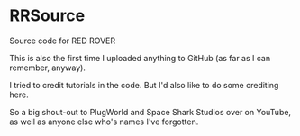 # RRSource
Source code for RED ROVER

This is also the first time I uploaded anything to GitHub (as far as I can remember, anyway).

I tried to credit tutorials in the code.  But I'd also like to do some crediting here.

So a big shout-out to PlugWorld and Space Shark Studios over on YouTube, as well as anyone else who's names I've forgotten.
